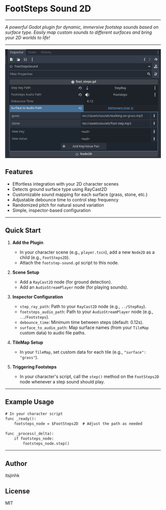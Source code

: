 # FootSteps Sound 2D

---

_A powerful Godot plugin for dynamic, immersive footstep sounds based on surface type. Easily map custom sounds to different surfaces and bring your 2D worlds to life!_

---

![Footstep Sound Preview](preview.png)

## Features

- Effortless integration with your 2D character scenes
- Detects ground surface type using RayCast2D
- Customizable sound mapping for each surface (grass, stone, etc.)
- Adjustable debounce time to control step frequency
- Randomized pitch for natural sound variation
- Simple, inspector-based configuration

---

## Quick Start

1. **Add the Plugin**

   - In your character scene (e.g., `player.tscn`), add a new `Node2D` as a child (e.g., `FootSteps2D`).
   - Attach the `footstep-sound.gd` script to this node.

2. **Scene Setup**

   - Add a `RayCast2D` node (for ground detection).
   - Add an `AudioStreamPlayer` node (for playing sounds).

3. **Inspector Configuration**

   - `step_ray_path`: Path to your `RayCast2D` node (e.g., `../StepRay`).
   - `footsteps_audio_path`: Path to your `AudioStreamPlayer` node (e.g., `../Footsteps`).
   - `debounce_time`: Minimum time between steps (default: 0.12s).
   - `surface_to_audio_path`: Map surface names (from your `TileMap` custom data) to audio file paths.

4. **TileMap Setup**

   - In your `TileMap`, set custom data for each tile (e.g., `"surface": "grass"`).

5. **Triggering Footsteps**
   - In your character's script, call the `step()` method on the `FootSteps2D` node whenever a step sound should play.

---

## Example Usage

```
# In your character script
func _ready():
    footsteps_node = $FootSteps2D  # Adjust the path as needed

func _process(_delta):
    if footsteps_node:
        footsteps_node.step()
```

---

## Author

itsjinhk

## License

MIT
